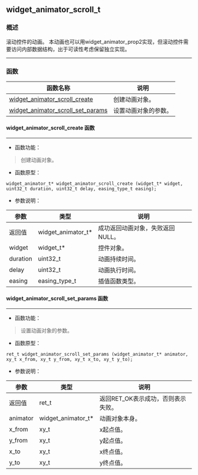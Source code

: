 ## widget\_animator\_scroll\_t
### 概述
 滚动控件的动画。
 本动画也可以用widget_animator_prop2实现，但滚动控件需要访问内部数据结构，出于可读性考虑保留独立实现。

----------------------------------
### 函数
<p id="widget_animator_scroll_t_methods">

| 函数名称 | 说明 | 
| -------- | ------------ | 
| <a href="#widget_animator_scroll_t_widget_animator_scroll_create">widget\_animator\_scroll\_create</a> | 创建动画对象。 |
| <a href="#widget_animator_scroll_t_widget_animator_scroll_set_params">widget\_animator\_scroll\_set\_params</a> | 设置动画对象的参数。 |
#### widget\_animator\_scroll\_create 函数
-----------------------

* 函数功能：

> <p id="widget_animator_scroll_t_widget_animator_scroll_create"> 创建动画对象。



* 函数原型：

```
widget_animator_t* widget_animator_scroll_create (widget_t* widget, uint32_t duration, uint32_t delay, easing_type_t easing);
```

* 参数说明：

| 参数 | 类型 | 说明 |
| -------- | ----- | --------- |
| 返回值 | widget\_animator\_t* | 成功返回动画对象，失败返回NULL。 |
| widget | widget\_t* | 控件对象。 |
| duration | uint32\_t | 动画持续时间。 |
| delay | uint32\_t | 动画执行时间。 |
| easing | easing\_type\_t | 插值函数类型。 |
#### widget\_animator\_scroll\_set\_params 函数
-----------------------

* 函数功能：

> <p id="widget_animator_scroll_t_widget_animator_scroll_set_params"> 设置动画对象的参数。



* 函数原型：

```
ret_t widget_animator_scroll_set_params (widget_animator_t* animator, xy_t x_from, xy_t y_from, xy_t x_to, xy_t y_to);
```

* 参数说明：

| 参数 | 类型 | 说明 |
| -------- | ----- | --------- |
| 返回值 | ret\_t | 返回RET\_OK表示成功，否则表示失败。 |
| animator | widget\_animator\_t* | 动画对象本身。 |
| x\_from | xy\_t | x起点值。 |
| y\_from | xy\_t | y起点值。 |
| x\_to | xy\_t | x终点值。 |
| y\_to | xy\_t | y终点值。 |
